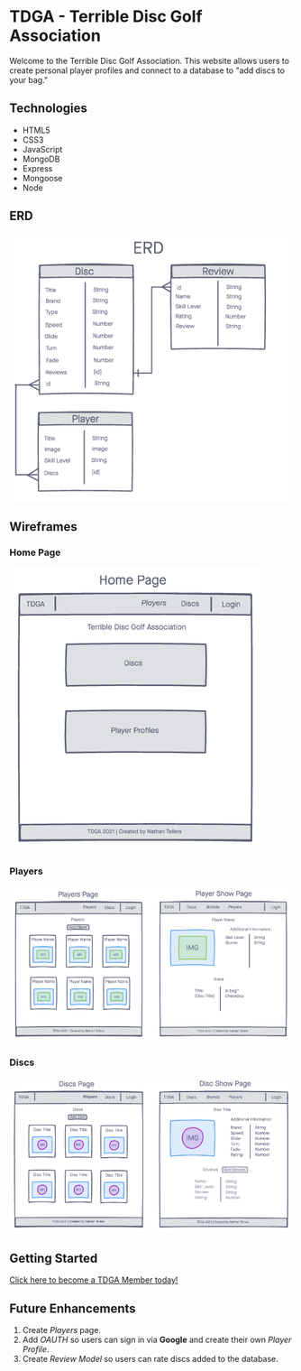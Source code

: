 # TDGA - Terrible Disc Golf Association
Welcome to the Terrible Disc Golf Association. This website allows users to create personal player profiles and connect to a database to "add discs to your bag."

## Technologies
- HTML5
- CSS3
- JavaScript
- MongoDB
- Express
- Mongoose
- Node

## ERD
![TDGA-ERD](./public/images/TDGA-ERD.png)

## Wireframes
### Home Page
![TDGA-HomePage](./public/images/TDGA-HomePage.png)

### Players
![TDGA-Players](./public/images/TDGA-Players.png)

### Discs
![TDGA-Discs](./public/images/TDGA-Discs.png)

## Getting Started
[Click here to become a TDGA Member today!](https://tdga.herokuapp.com/)

## Future Enhancements
1. Create _Players_ page.
2. Add _OAUTH_ so users can sign in via **Google** and create their own _Player Profile_. 
3. Create _Review Model_ so users can rate discs added to the database. 